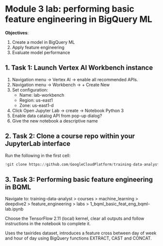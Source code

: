 # Module 3 lab: performing basic feature engineering in BigQuery ML

**Objectives**:

1. Create a model in BigQuery ML
2. Apply feature engineering
3. Evaluate model performance

## 1. Task 1: Launch Vertex AI Workbench instance

1. Navigation menu -> Vertex AI -> enable all recommended APIs.
2. Navigation menu -> Workbench -> + Create New
3. Set configuration:
    - Name: lab-workbench
    - Region: us-east1
    - Zone: us-east1-d
4. Click Open Jupyter Lab -> create -> Notebook Python 3
6. Enable data catalog API from pop-up dialog?
5. Give the new notebook a descriptive name


## 2. Task 2: Clone a course repo within your JupyterLab interface

Run the following in the first cell:

```python
!git clone https://github.com/GoogleCloudPlatform/training-data-analyst
```

## 3. Task 3: Performing basic feature engineering in BQML

Navigate to: training-data-analyst > courses > machine_learning > deepdive2 > feature_engineering > labs > 1_bqml_basic_feat_eng_bqml-lab.ipynb

Choose the TensorFlow 2.11 (local) kernel, clear all outputs and follow instructions in the notebook to complete it.

Uses the taxirides dataset, introduces a feature cross between day of week and hour of day using BigQuery functions EXTRACT, CAST and CONCAT.